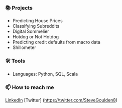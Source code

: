 ### 📚 Projects
- Predicting House Prices
- Classifying Subreddits
- Digital Sommelier
- Hotdog or Not Hotdog
- Predicting credit defaults from macro data
- Shillometer

### 🛠️ Tools
- Languages: Python, SQL, Scala

### 📫 How to reach me
[LinkedIn](https://www.linkedin.com/in/steve-goulden/)
[Twitter] (https://twitter.com/SteveGoulden8)

